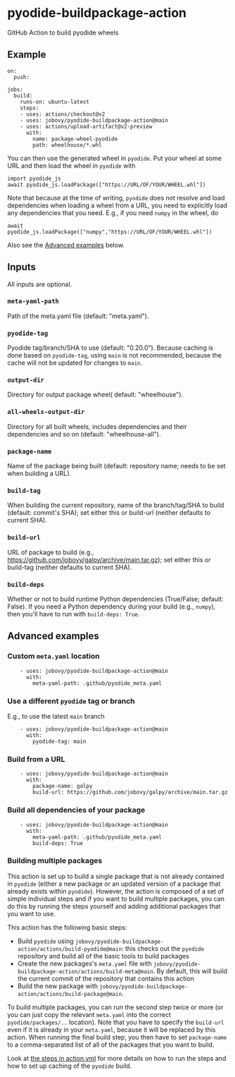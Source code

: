 # pyodide-buildpackage-action

GitHub Action to build pyodide wheels

## Example

```
on:
  push:

jobs:
  build:
    runs-on: ubuntu-latest
    steps:
    - uses: actions/checkout@v2
    - uses: jobovy/pyodide-buildpackage-action@main
    - uses: actions/upload-artifact@v2-preview
      with:
        name: package-wheel-pyodide
        path: wheelhouse/*.whl
```

You can then use the generated wheel in `pyodide`. Put your wheel at some URL and then load the wheel in `pyodide` with
```
import pyodide_js
await pyodide_js.loadPackage(["https://URL/OF/YOUR/WHEEL.whl"])
```
Note that because at the time of writing, `pyodide` does not resolve and load dependencies when loading a wheel from a URL, you need to explicitly load any dependencies that you need. E.g., if you need `numpy` in the wheel, do
```
await pyodide_js.loadPackage(["numpy","https://URL/OF/YOUR/WHEEL.whl"])
```

Also see the [Advanced examples](#Advanced-examples) below.

## Inputs

All inputs are optional.

### `meta-yaml-path`
    
Path of the meta.yaml file (default: "meta.yaml").

### `pyodide-tag`

Pyodide tag/branch/SHA to use (default: "0.20.0"). Because caching is done based on `pyodide-tag`, using `main` is not recommended, because the cache will not be updated for changes to `main`. 

### `output-dir`

Directory for output package wheel( default: "wheelhouse").

### `all-wheels-output-dir`

Directory for all built wheels, includes dependencies and their dependencies and so on (default: "wheelhouse-all").

### `package-name`

Name of the package being built (default: repository name; needs to be set when building a URL).

### `build-tag`

When building the current repository, name of the branch/tag/SHA to build (default: commit's SHA); set either this or build-url (neither defaults to current SHA).

### `build-url`

URL of package to build (e.g., https://github.com/jobovy/galpy/archive/main.tar.gz); set either this or build-tag (neither defaults to current SHA).

### `build-deps`

Whether or not to build runtime Python dependencies (True/False; default: False). If you need a Python dependency during your build (e.g., `numpy`), then you'll have to run with `build-deps: True`.

## Advanced examples

### Custom ``meta.yaml`` location

```
    - uses: jobovy/pyodide-buildpackage-action@main
      with:
        meta-yaml-path: .github/pyodide_meta.yaml
```

### Use a different ``pyodide`` tag or branch

E.g., to use the latest `main` branch

```
    - uses: jobovy/pyodide-buildpackage-action@main
      with:
        pyodide-tag: main
```

### Build from a URL

```
    - uses: jobovy/pyodide-buildpackage-action@main
      with:
        package-name: galpy
        build-url: https://github.com/jobovy/galpy/archive/main.tar.gz
```

### Build all dependencies of your package

```
    - uses: jobovy/pyodide-buildpackage-action@main
      with:
        meta-yaml-path: .github/pyodide_meta.yaml
        build-deps: True
```

### Building multiple packages

This action is set up to build a single package that is not already contained in `pyodide` (either a new package or an updated version of a package that already exists within `pyodide`). However, the action is composed of a set of simple individual steps and if you want to build multiple packages, you can do this by running the steps yourself and adding additional packages that you want to use.

This action has the following basic steps:
- Build `pyodide` using `jobovy/pyodide-buildpackage-action/actions/build-pyodide@main`: this checks out the `pyodide` repository and build all of the basic tools to build packages
- Create the new packages's `meta.yaml` file with `jobovy/pyodide-buildpackage-action/actions/build-meta@main`. By default, this will build the current commit of the repository that contains this action
- Build the new package with `jobovy/pyodide-buildpackage-action/actions/build-package@main`.

To build multiple packages, you can run the second step twice or more (or you can just copy the relevant `meta.yaml` into the correct `pyodide/packages/..` location). Note that you have to specify the `build-url` even if it is already in your `meta.yaml`, because it will be replaced by this action. When running the final build step, you then have to set `package-name` to a comma-separated list of all of the packages that you want to build.

Look at [the steps in action.yml](action.yml) for more details on how to run the steps and how to set up caching of the `pyodide` build.


